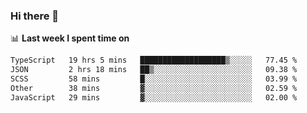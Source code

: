 ### Hi there 👋

<!--
**DBvc/DBvc** is a ✨ _special_ ✨ repository because its `README.md` (this file) appears on your GitHub profile.

Here are some ideas to get you started:

- 🔭 I’m currently working on ...
- 🌱 I’m currently learning ...
- 👯 I’m looking to collaborate on ...
- 🤔 I’m looking for help with ...
- 💬 Ask me about ...
- 📫 How to reach me: ...
- 😄 Pronouns: ...
- ⚡ Fun fact: ...
-->

📊 **Last week I spent time on**
<!--START_SECTION:waka-->

```txt
TypeScript   19 hrs 5 mins   ███████████████████▒░░░░░   77.45 %
JSON         2 hrs 18 mins   ██▒░░░░░░░░░░░░░░░░░░░░░░   09.38 %
SCSS         58 mins         █░░░░░░░░░░░░░░░░░░░░░░░░   03.99 %
Other        38 mins         ▓░░░░░░░░░░░░░░░░░░░░░░░░   02.59 %
JavaScript   29 mins         ▓░░░░░░░░░░░░░░░░░░░░░░░░   02.00 %
```

<!--END_SECTION:waka-->
